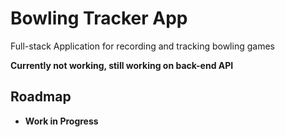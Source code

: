 
# Bowling Tracker App

Full-stack Application for recording and tracking bowling games

**Currently not working, still working on back-end API**

## Roadmap

- **Work in Progress**
